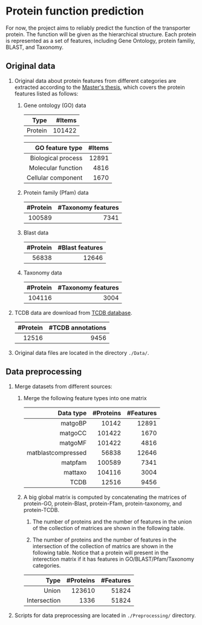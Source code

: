 

# Protein function prediction

For now, the project aims to reliably predict the function of the transporter protein. The function will be given as the hierarchical structure. Each protein is represented as a set of features, including Gene Ontology, protein familiy, BLAST, and Taxonomy.

## Original data

1. Original data about protein features from different categories are extracted according to the [Master's thesis](), which covers the protein features listed as follows: 

   1. Gene ontology (GO) data

      |Type|#Items|
      |---:|---:|
      |Protein|101422|

      |GO feature type|#Items|
      |---:|---:|
      |Biological process|12891|
      |Molecular function|4816|
      |Cellular component|1670|

   2. Protein family (Pfam) data

      |#Protein|#Taxonomy features|
      |---:|---:|
      |100589|7341|

   3. Blast data

      |#Protein|#Blast features|
      |---:|---:|
      |56838|12646|

   4. Taxonomy data

      |#Protein|#Taxonomy features|
      |---:|---:|
      |104116|3004|

1. TCDB data are download from [TCDB database](http://www.tcdb.org/public/). 

   |#Protein|#TCDB annotations|
   |---:|---:|
   |12516|9456|

1. Original data files are located in the directory `./Data/`.

## Data preprocessing

1. Merge datasets from different sources:

   1. Merge the following feature types into one matrix

      |Data type|#Proteins|#Features|
      |----:|----:|----:|
      |matgoBP|10142|12891|
      |matgoCC|101422|1670|
      |matgoMF|101422|4816|
      |matblastcompressed|56838|12646|
      |matpfam|100589|7341|
      |mattaxo|104116|3004|
      |TCDB|12516|9456|

   2. A big global matrix is computed by concatenating the matrices of protein-GO, protein-Blast, protein-Ffam, protein-taxonomy, and protein-TCDB.

      1. The number of proteins and the number of features in the union of the collection of matrices are shown in the following table.

      2. The number of proteins and the number of features in the intersection of the collection of matrics are shown in the following table. Notice that a protein will present in the interection matrix if it has features in GO/BLAST/Pfam/Taxonomy categories. 

      |Type|#Proteins|#Features|
      |----:|----:|----:|
      |Union|123610|51824|
      |Intersection|1336|51824|


1. Scripts for data preprocessing are located in `./Preprocessing/` directory.

##
